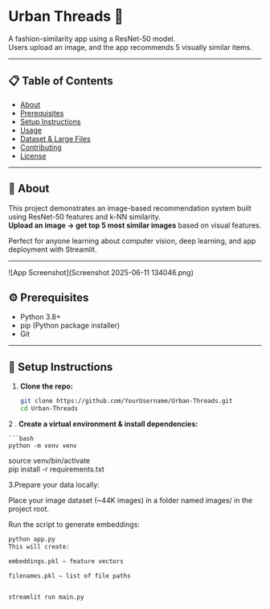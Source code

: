 # Urban Threads 👗

A fashion-similarity app using a ResNet-50 model.  
Users upload an image, and the app recommends 5 visually similar items.

---



## 📋 Table of Contents

- [About](#about)
- [Prerequisites](#prerequisites)
- [Setup Instructions](#setup-instructions)
- [Usage](#usage)
- [Dataset & Large Files](#dataset--large-files)
- [Contributing](#contributing)
- [License](#license)

---

## 🧠 About

This project demonstrates an image-based recommendation system built using ResNet-50 features and k-NN similarity.  
**Upload an image → get top 5 most similar images** based on visual features.

Perfect for anyone learning about computer vision, deep learning, and app deployment with Streamlit.

---

![App Screenshot](Screenshot 2025-06-11 134046.png)


## ⚙️ Prerequisites

- Python 3.8+  
- pip (Python package installer)  
- Git  

---

## 🚀 Setup Instructions

1. **Clone the repo:**

   ```bash
   git clone https://github.com/YourUsername/Urban-Threads.git
   cd Urban-Threads

2 . **Create a virtual environment & install dependencies:**

    ```bash
    python -m venv venv
source venv/bin/activate     
pip install -r requirements.txt

3.Prepare your data locally:

Place your image dataset (~44K images) in a folder named images/ in the project root.

Run the script to generate embeddings:

```bash
python app.py
This will create:

embeddings.pkl — feature vectors

filenames.pkl — list of file paths


streamlit run main.py







